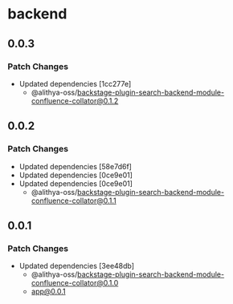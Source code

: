 # backend

## 0.0.3

### Patch Changes

- Updated dependencies [1cc277e]
  - @alithya-oss/backstage-plugin-search-backend-module-confluence-collator@0.1.2

## 0.0.2

### Patch Changes

- Updated dependencies [58e7d6f]
- Updated dependencies [0ce9e01]
- Updated dependencies [0ce9e01]
  - @alithya-oss/backstage-plugin-search-backend-module-confluence-collator@0.1.1

## 0.0.1

### Patch Changes

- Updated dependencies [3ee48db]
  - @alithya-oss/backstage-plugin-search-backend-module-confluence-collator@0.1.0
  - app@0.0.1
